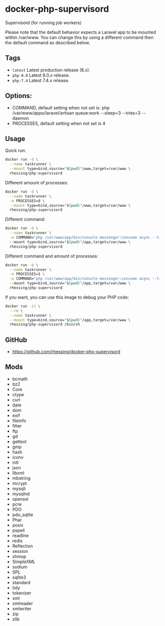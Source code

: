 # docker-php-supervisord

Supervisord (for running job workers)

Please note that the default behavior expects a Laravel app to be mounted within /var/www. You can change this by using a different command then the default command as described below.

## Tags
- `latest`  Latest production release (8.x).
- `php-8.0`    Latest 8.0.x release.
- `php-7.4`    Latest 7.4.x release.

## Options:
* COMMAND, default setting when not set is: php /var/www/apps/laravel/artisan queue:work --sleep=3 --tries=3 --daemon
* PROCESSES, default setting when not set is 4

## Usage
Quick run:
```sh
docker run -d \
  --name taskrunner \
  --mount type=bind,source="$(pwd)"/www,target=/var/www \
  rhessing/php-supervisord
```


Different amount of processes:
```sh
docker run -d \
  --name taskrunner \
  -e PROCESSES=8 \
  --mount type=bind,source="$(pwd)"/www,target=/var/www \
  rhessing/php-supervisord
```


Different command:
```sh
docker run -d \
  --name taskrunner \
  -e COMMAND="php /var/www/app/bin/console messenger:consume async --time-limit=3600"
  --mount type=bind,source="$(pwd)"/app,target=/var/www \
  rhessing/php-supervisord
```


Different command and amount of processes:
```sh
docker run -d \
  --name taskrunner \
  -e PROCESSES=1 \
  -e COMMAND="php /var/www/app/bin/console messenger:consume async --time-limit=3600"
  --mount type=bind,source="$(pwd)"/app,target=/var/www \
  rhessing/php-supervisord
```


If you want, you can use this image to debug your PHP code:
```sh
docker run -it \
  --rm \
  --name taskrunner \
  --mount type=bind,source="$(pwd)"/app,target=/var/www \
  rhessing/php-supervisord /bin/sh
```

## GitHub
- https://github.com/rhessing/docker-php-supervisord

## Mods
- bcmath
- bz2
- Core
- ctype
- curl
- date
- dom
- exif
- fileinfo
- filter
- ftp
- gd
- gettext
- gmp
- hash
- iconv
- intl
- json
- libxml
- mbstring
- mcrypt
- mysqli
- mysqlnd
- openssl
- pcre
- PDO
- pdo_sqlite
- Phar
- posix
- pspell
- readline
- redis
- Reflection
- session
- shmop
- SimpleXML
- sodium
- SPL
- sqlite3
- standard
- tidy
- tokenizer
- xml
- xmlreader
- xmlwriter
- zip
- zlib
